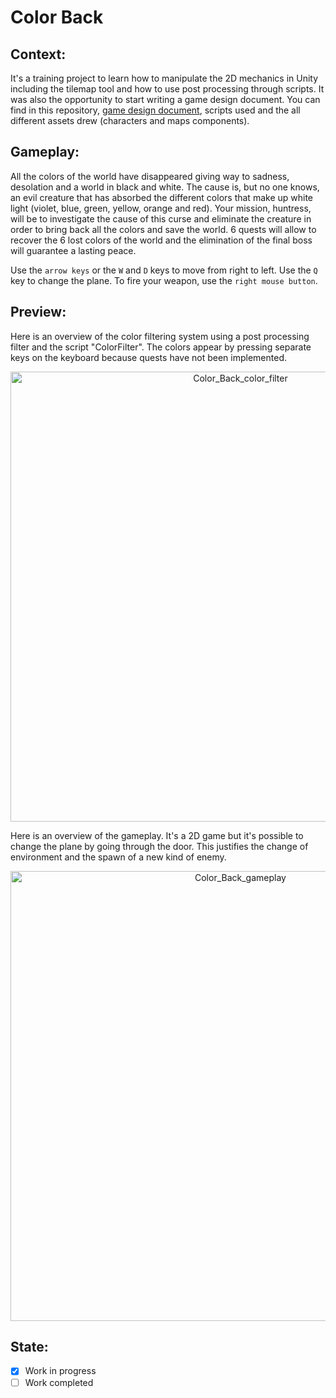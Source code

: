 # Color Back
## Context:
It's a training project to learn how to manipulate the 2D mechanics in Unity including the tilemap tool and how to use post processing through scripts. It was also the opportunity to start writing a game design document. You can find in this repository, [game design document](https://github.com/TakeUpTech/Color-Back/blob/main/Color%20Back%20-%20Game%20Design%20Document%20by%20Take%20Up%20Tech.pdf), scripts used and the all different assets drew (characters and maps components).

## Gameplay:
All the colors of the world have disappeared giving way to sadness, desolation and a world in black and white. The cause is, but no one knows, an evil creature that has absorbed the different colors that make up white light (violet, blue, green, yellow, orange and red). Your mission, huntress, will be to investigate the cause of this curse and eliminate the creature in order to bring back all the colors and save the world. 6 quests will allow to recover the 6 lost colors of the world and the elimination of the final boss will guarantee a lasting peace.

Use the `arrow keys` or the `W` and `D` keys to move from right to left. Use the `Q` key to change the plane. To fire your weapon, use the `right mouse button`.

## Preview:
Here is an overview of the color filtering system using a post processing filter and the script "ColorFilter". The colors appear by pressing separate keys on the keyboard because quests have not been implemented.

<p align="center">
  <img width="720" alt="Color_Back_color_filter" src="https://user-images.githubusercontent.com/73184884/192684848-c108a77c-0615-4c7a-a7e9-4618d199409b.gif">
</p>

Here is an overview of the gameplay. It's a 2D game but it's possible to change the plane by going through the door. This justifies the change of environment and the spawn of a new kind of enemy.

<p align="center">
  <img width="720" alt="Color_Back_gameplay" src="https://user-images.githubusercontent.com/73184884/192686355-3f3515c4-07b3-4ce8-831c-48697f787d65.gif">
</p>

## State:
- [X] Work in progress
- [ ] Work completed
